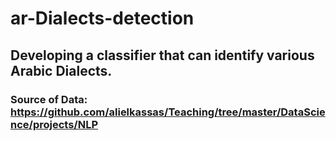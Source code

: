 # ar-Dialects-detection

## Developing a classifier that can identify various Arabic Dialects.





### Source of Data: https://github.com/alielkassas/Teaching/tree/master/DataScience/projects/NLP

